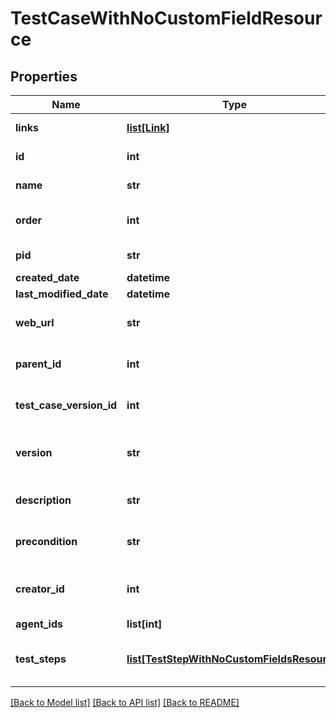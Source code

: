 # TestCaseWithNoCustomFieldResource

## Properties
Name | Type | Description | Notes
------------ | ------------- | ------------- | -------------
**links** | [**list[Link]**](Link.md) | Link to resource | [optional] 
**id** | **int** | ID of the Test Case | [optional] 
**name** | **str** | Name of the Test Case | [optional] 
**order** | **int** | Display order of the Test Case | [optional] 
**pid** | **str** | PID of the Test Case | [optional] 
**created_date** | **datetime** |  | [optional] 
**last_modified_date** | **datetime** |  | [optional] 
**web_url** | **str** | Web URL of the Test Case | [optional] 
**parent_id** | **int** | Module ID of the Test Case | [optional] 
**test_case_version_id** | **int** | ID of Test Case Version | [optional] 
**version** | **str** | Test Case Version of the Test Case | [optional] 
**description** | **str** | Description of the Test Case | [optional] 
**precondition** | **str** | Precondition of the Test Case | [optional] 
**creator_id** | **int** | ID of the User who create the Test Case | [optional] 
**agent_ids** | **list[int]** |  | [optional] 
**test_steps** | [**list[TestStepWithNoCustomFieldsResource]**](TestStepWithNoCustomFieldsResource.md) | Arrays of Test Step of the Test Case | [optional] 

[[Back to Model list]](../README.md#documentation-for-models) [[Back to API list]](../README.md#documentation-for-api-endpoints) [[Back to README]](../README.md)


